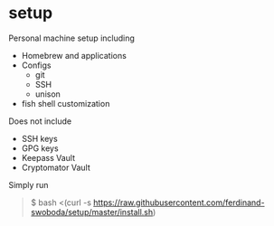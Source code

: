 # setup
Personal machine setup including
- Homebrew and applications
- Configs
  - git
  - SSH
  - unison
- fish shell customization

Does not include
- SSH keys
- GPG keys
- Keepass Vault
- Cryptomator Vault

Simply run
>$ bash <(curl -s https://raw.githubusercontent.com/ferdinand-swoboda/setup/master/install.sh)
